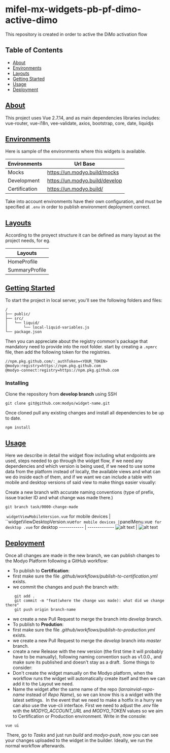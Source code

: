 # mifel-mx-widgets-pb-pf-dimo-active-dimo

This repository is created in order to active the DiMo activation flow

## Table of Contents

- [About](#About)
- [Environments](#environments)
- [Layouts](#layouts)
- [Getting Started](#getting_started)
- [Usage](#usage)
- [Deployment](#deployment)

## [About](#about)

This project uses Vue 2.7.14, and as main dependencies libraries includes: vue-router, vue-i18n,  vee-validate, axios, bootstrap, core, date, liquidjs

## [Environments](#environments)

Here is sample of the environments where this widgets is available.

| Environments  | Url Base                         |
| ------------- | -------------------------------- |
| Mocks         | <https://un.modyo.build/mocks>   |
| Development   | <https://un.modyo.build/develop> |
| Certification | <https://un.modyo.build/>        |

Take into account environments have their own configuration, and must be specified at `.env` in order to publish environment deployment correct.

## [Layouts](#layouts)

According to the proyect structure it can be defined as many layout as the project needs, for eg.

| Layouts        |
| -------------- |
| HomeProfile    |
| SummaryProfile |

## [Getting Started](#getting_started)

To start the project in local server, you'll see the following folders and files:
```
/
├── public/
├── src/
│   └── liquid/
│       └── local-liquid-variables.js
└── package.json
```

Then you can appreciate about the registry common's package that mandatory need to provide into the root folder. start by creating a `.npmrc` file, then add the following token for the registries.

```
//npm.pkg.github.com/:_authToken=<YOUR_TOKEN>
@modyo:registry=https://npm.pkg.github.com
@modyo-connect:registry=https://npm.pkg.github.com
```

### Installing

Clone the repository from **develop branch** using SSH
```shell
git clone git@github.com:modyo/widget-name.git
```

Once cloned pull any existing changes and install all dependencies to be up to date.
```shell
npm install
```

## [Usage](#usage)

Here we describe in detail the widget flow including what endpoints are used, steps needed to go through the widget flow, if we need any dependencies and which version is being used, if we need to use some data from the platform instead of locally, the available views and what can we do inside each of them, and if we want we can include a table with mobile and desktop versions of said view to make things easier visually:

Create a new branch with accurate naming conventions (type of prefix, issue tracker ID and what change was made there.)
```shell
git branch task/0000-change-made
```
​
`widgetViewMobileVersion.vue` for mobile devices | ``widgetViewDesktopVersion.vue` for mobile devices | `panelMenu.vue` for desktop
.vue` for desktop
------------ | -------------
![alt text](src/assets/readme/widgetViewMobileVersion.png "widgetView component mobile") | ![alt text](src/assets/readme/widgetViewDesktopVersion.png "widgetView component desktop")
​

## [Deployment](#deployment)

Once all changes are made in the new branch, we can publish changes to the Modyo Platform following a GitHub workflow:
​

- To publish to **Certification**:
- first make sure the file _.github/workflows/publish-to-certification.yml_ exists.
- we commit the changes and push the branch with:

```shell
    git add .
    git commit -m "feat(where the change was made): what did we change there"
    git push origin branch-name
```

- we create a new Pull Request to merge the branch into _develop_ branch.
- To publish to **Prodution**:
- first make sure the file _.github/workflows/publish-to-production.yml_ exists.
- we create a new Pull Request to merge the _develop_ branch into _master_ branch.
- create a new Release with the new version (the first time it will probably have to be manually), following naming convention such as v1.0.0., and make sure its published and doesn't stay as a draft.
  ​
  Some things to consider:
- Don't create the widget manually on the Modyo platform, when the workflow runs the widget will automatically create itself and then we can add it to the Layout we need.
- Name the widget after the same name of the repo (_larrainvial-repo-name_ instead of _Repo Name_), so we can know this is a widget with the latest settings.
  ​
  In the event that we need to make a hotfix in a hurry we can also use the vue-cli interface. First we need to adjust the _.env_ file with the _MODYO_ACCOUNT_URL_ and _MODYO_TOKEN_ values so we aim to Certification or Production environment. Write in the console:
  ​

```shell
vue ui
```

​
There, go to _Tasks_ and just run _build_ and _modyo-push_, now you can see your changes uploaded to the widget in the builder. Ideally, we run the normal workflow afterwards.
